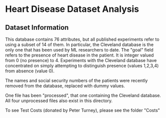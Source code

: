 #  Heart Disease Dataset Analysis


## Dataset Information

This database contains 76 attributes, but all published experiments refer to using a subset of 14 of them.  In particular, the Cleveland database is the only one that has been used by ML researchers to date.  The "goal" field refers to the presence of heart disease in the patient.  It is integer valued from 0 (no presence) to 4. Experiments with the Cleveland database have concentrated on simply attempting to distinguish presence (values 1,2,3,4) from absence (value 0).  
   
The names and social security numbers of the patients were recently removed from the database, replaced with dummy values.

One file has been "processed", that one containing the Cleveland database.  All four unprocessed files also exist in this directory.

To see Test Costs (donated by Peter Turney), please see the folder "Costs" 

